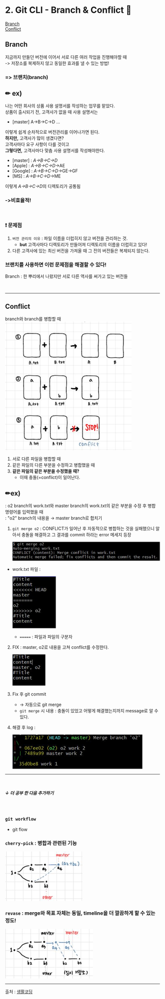 # 2. Git CLI - Branch & Conflict 🌳
[Branch](#branch)</br>
[Conflict](#conflict)


## Branch
지금까지 만들던 버전에 이어서 서로 다른 여러 작업을 진행해야할 때 
</br>-> 저장소를 복제하지 않고 동일한 효과를 낼 수 있는 방법!
### => **브랜치(branch)**

## ✏ ex)</br>
나는 어떤 회사의 상품 사용 설명서를 작성하는 업무를 맡았다.</br>
상품이 출시되기 전, 고객사가 없을 때 사용 설명서는 
- [master] A->B->C->D ... 

이렇게 쉽게 순차적으로 버전관리를 이어나가면 된다.</br>
**하지만,** 고객사가 많이 생겼다면?  </br>
고객사마다 요구 사항이 다를 것이고 </br>
**그렇다면,** 고객사마다 맞춤 사용 설명서를 작성해야한다.

- [master]  : *A->B->C->D*
- [Apple]   : *A->B->C->D*->AE
- [Google]  : *A->B->C->D*->GE->GF
- [MS]      : *A->B->C->D*->ME

이렇게 *A->B->C->D*의 디렉토리가 공통됨 
### **->비효율적!**
</br>

### ❗ 문제점 
1. `버전 관리의 이유` :  파일 이름을 더럽히지 않고 버전을 관리하는 것.
    - **but** 고객사마다 디렉토리가 만들어져 디렉토리의 이름을 더럽히고 있다!
2. 다른 고객사에 있는 최신 버전을 가져올 때 그 전의 버전들은 복제되지 않는다.

### **브랜치를 사용하면 이런 문제점을 해결할 수 있다!**
Branch : 한 뿌리에서 나왔지만 서로 다른 역사를 써가고 있는 버전들

</br>

---

## Conflict
branch와 branch를 병합할 때  </br>
 ![conflict ex](/Images/conflict.JPG)

1. 서로 다른 파일을 병합할 때 
2. 같은 파일의 다른 부분을 수정하고 병합했을 때 
3. **같은 파일의 같은 부분을 수정했을 때?**
    - 이때 충돌(=conflict)이 일어난다.

## ✏ex) </br>
: o2 branch의 work.txt와 master branch의 work.txt의 같은 부분을 수정 후 병합 명령어를 입력했을 때 </br>
: "o2" branch의 내용을 → master branch로 합치기 
1. `git merge o2` : CONFLICT가 일어난 후 자동적으로 병합하는 것을 실패했으니 알아서 충돌을 해결하고 그 결과를 commit 하라는 error 메세지 등장 </br> 

    ![](/Images/gitImage/conflict.JPG)

- work.txt 파일 : </br>

    ![](/Images/gitImage/conflict_nano.JPG)
    - `=====` : 파일과 파일의 구분자 
2.  FIX : master, o2로 내용을 고쳐 conflict를 수정한다.</br>

    ![](/Images/gitImage/conflict해결.JPG)

3.  Fix 후 git commit 
    - → 자동으로 git merge
    - `git merge` 시 내용 : 충돌이 있었고 어떻게 해결했는지까지 message로 알 수 있다.
        
4. 해결 후 log : </br>

    ![](/Images/gitImage/conflict_log.JPG)

___
</br>

##### ↓ 더 공부 한 다음 추가하기 
</br>

### `git workflow`
- git flow

### `cherry-pick` : 병합과 관련된 기능 
![](/Images/gitImage/cherry-pick.JPG)

### `revase` : merge와 목표 자체는 동일, timeline을 더 깔끔하게 할 수 있는 정도!
![](/Images/gitImage/rebase.JPG)

___
출처 : [생활코딩](https://opentutorials.org/course/3839)


































